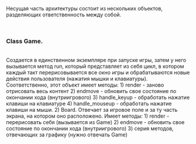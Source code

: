 Несущая часть архитектуры состоит из нескольких объектов, 
разделяющих ответственность между собой.

<br><h3>Class Game.</h3><br>
Создается в единственном экземпляре при запуске игры, 
затем у него вызывается метод run, который представляет из себя цикл,
в котором каждый такт перерисовывается все окно игры и обрабатываются
новые действия пользователя (нажатия мышки и клавиатуры).
Соответственно, этот объект имеет методы:
    1) render - заново отрисовать весь контент
    2) endmove - обновить свое состояние по окончании хода (внутриигрового)
    3) handle_keyup - обработать нажатие клавиши на клавиатуре
    4) handle_mouseup - обработать нажатие клавиши на мыши.
2) Board. Отвечает за игровое поле и за ту часть экрана, 
на котором оно расположено.
Имеет методы:
    1) render - перерисовать себя (вызывается из Game)
    2) endmove - обновить свое состояние по окончании хода (внутриигрового)
    3) серия методов, отвечающих за графику (нужно отвечать Game)